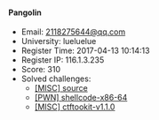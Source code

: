 #### Pangolin  

* Email: 2118275644@qq.com  
* University: lueluelue  
* Register Time: 2017-04-13 10:14:13  
* Register IP: 116.1.3.235  
* Score: 310  
* Solved challenges: 
  * [[MISC] source](https://github.com/SniperOJ/Challenges/blob/master/misc/source.json)  
  * [[PWN] shellcode-x86-64](https://github.com/SniperOJ/Challenges/blob/master/pwn/shellcode-x86-64.json)  
  * [[MISC] ctftookit-v1.1.0](https://github.com/SniperOJ/Challenges/blob/master/misc/ctftookit-v1.1.0.json)  
